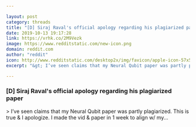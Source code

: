```yaml
---

layout: post
category: threads
title: "[D] Siraj Raval's official apology regarding his plagiarized paper"
date: 2019-10-13 19:17:28
link: https://vrhk.co/2M9Vezk
image: https://www.redditstatic.com/new-icon.png
domain: reddit.com
author: "reddit"
icon: http://www.redditstatic.com/desktop2x/img/favicon/apple-icon-57x57.png
excerpt: "&gt; I’ve seen claims that my Neural Qubit paper was partly plagiarized. This is true &amp; I apologize. I made the vid &amp; paper in 1 week to align w/ my..."

---
```


### [D] Siraj Raval's official apology regarding his plagiarized paper

&gt; I’ve seen claims that my Neural Qubit paper was partly plagiarized. This is true &amp; I apologize. I made the vid &amp; paper in 1 week to align w/ my...